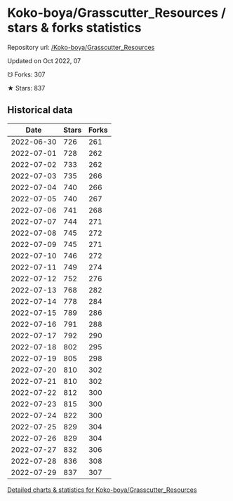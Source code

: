 # Koko-boya/Grasscutter_Resources / stars & forks statistics

Repository url: [/Koko-boya/Grasscutter_Resources](https://github.com/Koko-boya/Grasscutter_Resources)

Updated on Oct 2022, 07

☋ Forks: 307

★ Stars: 837

## Historical data
| Date | Stars | Forks |
|------|-------|-------|
| 2022-06-30 | 726 | 261 | 
| 2022-07-01 | 728 | 262 | 
| 2022-07-02 | 733 | 262 | 
| 2022-07-03 | 735 | 266 | 
| 2022-07-04 | 740 | 266 | 
| 2022-07-05 | 740 | 267 | 
| 2022-07-06 | 741 | 268 | 
| 2022-07-07 | 744 | 271 | 
| 2022-07-08 | 745 | 272 | 
| 2022-07-09 | 745 | 271 | 
| 2022-07-10 | 746 | 272 | 
| 2022-07-11 | 749 | 274 | 
| 2022-07-12 | 752 | 276 | 
| 2022-07-13 | 768 | 282 | 
| 2022-07-14 | 778 | 284 | 
| 2022-07-15 | 789 | 286 | 
| 2022-07-16 | 791 | 288 | 
| 2022-07-17 | 792 | 290 | 
| 2022-07-18 | 802 | 295 | 
| 2022-07-19 | 805 | 298 | 
| 2022-07-20 | 810 | 302 | 
| 2022-07-21 | 810 | 302 | 
| 2022-07-22 | 812 | 300 | 
| 2022-07-23 | 815 | 300 | 
| 2022-07-24 | 822 | 300 | 
| 2022-07-25 | 829 | 304 | 
| 2022-07-26 | 829 | 304 | 
| 2022-07-27 | 832 | 306 | 
| 2022-07-28 | 836 | 308 | 
| 2022-07-29 | 837 | 307 | 


[Detailed charts & statistics for Koko-boya/Grasscutter_Resources](https://reviewgithub.com/rep/Koko-boya/Grasscutter_Resources)
